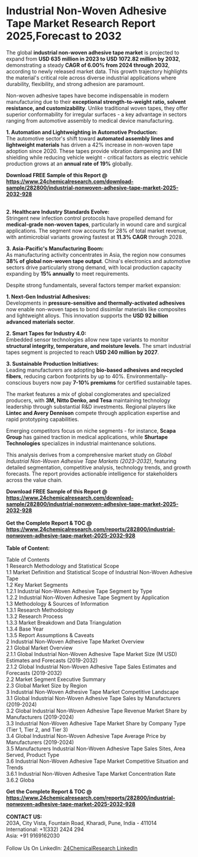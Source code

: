 <h1>Industrial Non-Woven Adhesive Tape Market Research Report 2025,Forecast to 2032</h1><p>The global <strong>industrial non-woven adhesive tape market</strong> is projected to expand from <strong>USD 635 million in 2023 to USD 1072.82 million by 2032</strong>, demonstrating a steady <strong>CAGR of 6.00% from 2024 through 2032</strong>, according to newly released market data. This growth trajectory highlights the material's critical role across diverse industrial applications where durability, flexibility, and strong adhesion are paramount.</p><p>Non-woven adhesive tapes have become indispensable in modern manufacturing due to their <strong>exceptional strength-to-weight ratio, solvent resistance, and customizability</strong>. Unlike traditional woven tapes, they offer superior conformability for irregular surfaces - a key advantage in sectors ranging from automotive assembly to medical device manufacturing.</p><p><strong>1. Automation and Lightweighting in Automotive Production:</strong><br>
The automotive sector's shift toward <strong>automated assembly lines and lightweight materials</strong> has driven a 42% increase in non-woven tape adoption since 2020. These tapes provide vibration dampening and EMI shielding while reducing vehicle weight - critical factors as electric vehicle production grows at an <strong>annual rate of 19%</strong> globally.</p><div><b>Download FREE Sample of this Report @ 
            <a href="https://www.24chemicalresearch.com/download-sample/282800/industrial-nonwoven-adhesive-tape-market-2025-2032-928">
            https://www.24chemicalresearch.com/download-sample/282800/industrial-nonwoven-adhesive-tape-market-2025-2032-928</a></b></div><br><p><strong>2. Healthcare Industry Standards Evolve:</strong><br>
Stringent new infection control protocols have propelled demand for <strong>medical-grade non-woven tapes</strong>, particularly in wound care and surgical applications. The segment now accounts for 28% of total market revenue, with antimicrobial variants growing fastest at <strong>11.3% CAGR</strong> through 2028.</p><p><strong>3. Asia-Pacific's Manufacturing Boom:</strong><br>
As manufacturing activity concentrates in Asia, the region now consumes <strong>38% of global non-woven tape output</strong>. China's electronics and automotive sectors drive particularly strong demand, with local production capacity expanding by <strong>15% annually</strong> to meet requirements.</p><p>Despite strong fundamentals, several factors temper market expansion:</p><p><strong>1. Next-Gen Industrial Adhesives:</strong><br>
Developments in <strong>pressure-sensitive and thermally-activated adhesives</strong> now enable non-woven tapes to bond dissimilar materials like composites and lightweight alloys. This innovation supports the <strong>USD 92 billion advanced materials sector</strong>.</p><p><strong>2. Smart Tapes for Industry 4.0:</strong><br>
Embedded sensor technologies allow new tape variants to monitor <strong>structural integrity, temperature, and moisture levels</strong>. The smart industrial tapes segment is projected to reach <strong>USD 240 million by 2027</strong>.</p><p><strong>3. Sustainable Production Initiatives:</strong><br>
Leading manufacturers are adopting <strong>bio-based adhesives and recycled fibers</strong>, reducing carbon footprints by up to 40%. Environmentally-conscious buyers now pay <strong>7-10% premiums</strong> for certified sustainable tapes.</p><p>The market features a mix of global conglomerates and specialized producers, with <strong>3M, Nitto Denko, and Tesa</strong> maintaining technology leadership through substantial R&amp;D investments. Regional players like <strong>Lintec and Avery Dennison</strong> compete through application expertise and rapid prototyping capabilities.</p><p>Emerging competitors focus on niche segments - for instance, <strong>Scapa Group</strong> has gained traction in medical applications, while <strong>Shurtape Technologies</strong> specializes in industrial maintenance solutions.</p><p>This analysis derives from a comprehensive market study on <em>Global Industrial Non-Woven Adhesive Tape Markets (2023-2032)</em>, featuring detailed segmentation, competitive analysis, technology trends, and growth forecasts. The report provides actionable intelligence for stakeholders across the value chain.</p><div><b>Download FREE Sample of this Report @ 
            <a href="https://www.24chemicalresearch.com/download-sample/282800/industrial-nonwoven-adhesive-tape-market-2025-2032-928">
            https://www.24chemicalresearch.com/download-sample/282800/industrial-nonwoven-adhesive-tape-market-2025-2032-928</a></b></div><br><div><b>Get the Complete Report & TOC @ 
            <a href="https://www.24chemicalresearch.com/reports/282800/industrial-nonwoven-adhesive-tape-market-2025-2032-928">
            https://www.24chemicalresearch.com/reports/282800/industrial-nonwoven-adhesive-tape-market-2025-2032-928</a></b></div><br>
            <b>Table of Content:</b><p>Table of Contents<br />
1 Research Methodology and Statistical Scope<br />
1.1 Market Definition and Statistical Scope of Industrial Non-Woven Adhesive Tape<br />
1.2 Key Market Segments<br />
1.2.1 Industrial Non-Woven Adhesive Tape Segment by Type<br />
1.2.2 Industrial Non-Woven Adhesive Tape Segment by Application<br />
1.3 Methodology & Sources of Information<br />
1.3.1 Research Methodology<br />
1.3.2 Research Process<br />
1.3.3 Market Breakdown and Data Triangulation<br />
1.3.4 Base Year<br />
1.3.5 Report Assumptions & Caveats<br />
2 Industrial Non-Woven Adhesive Tape Market Overview<br />
2.1 Global Market Overview<br />
2.1.1 Global Industrial Non-Woven Adhesive Tape Market Size (M USD) Estimates and Forecasts (2019-2032)<br />
2.1.2 Global Industrial Non-Woven Adhesive Tape Sales Estimates and Forecasts (2019-2032)<br />
2.2 Market Segment Executive Summary<br />
2.3 Global Market Size by Region<br />
3 Industrial Non-Woven Adhesive Tape Market Competitive Landscape<br />
3.1 Global Industrial Non-Woven Adhesive Tape Sales by Manufacturers (2019-2024)<br />
3.2 Global Industrial Non-Woven Adhesive Tape Revenue Market Share by Manufacturers (2019-2024)<br />
3.3 Industrial Non-Woven Adhesive Tape Market Share by Company Type (Tier 1, Tier 2, and Tier 3)<br />
3.4 Global Industrial Non-Woven Adhesive Tape Average Price by Manufacturers (2019-2024)<br />
3.5 Manufacturers Industrial Non-Woven Adhesive Tape Sales Sites, Area Served, Product Type<br />
3.6 Industrial Non-Woven Adhesive Tape Market Competitive Situation and Trends<br />
3.6.1 Industrial Non-Woven Adhesive Tape Market Concentration Rate<br />
3.6.2 Globa</p><div><b>Get the Complete Report & TOC @ 
            <a href="https://www.24chemicalresearch.com/reports/282800/industrial-nonwoven-adhesive-tape-market-2025-2032-928">
            https://www.24chemicalresearch.com/reports/282800/industrial-nonwoven-adhesive-tape-market-2025-2032-928</a></b></div><br><b>CONTACT US:</b><br>
            203A, City Vista, Fountain Road, Kharadi, Pune, India - 411014<br>
            International: +1(332) 2424 294<br>
            Asia: +91 9169162030 <br><br>
            Follow Us On LinkedIn: <a href="https://www.linkedin.com/company/24chemicalresearch/">24ChemicalResearch LinkedIn</a>